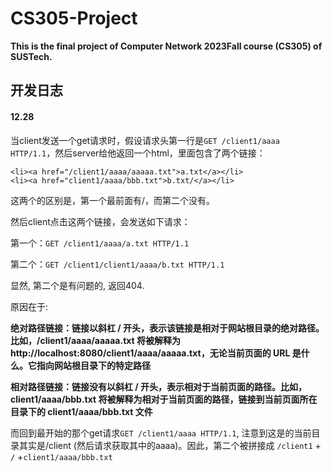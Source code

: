 # CS305-Project

**This is the final project of Computer Network 2023Fall course (CS305) of SUSTech.**

## 开发日志
#### 12.28
当client发送一个get请求时，假设请求头第一行是`GET /client1/aaaa HTTP/1.1`，然后server给他返回一个html，里面包含了两个链接：

```
<li><a href="/client1/aaaa/aaaaa.txt">a.txt</a></li>
<li><a href="client1/aaaa/bbb.txt">b.txt/</a></li>
```

这两个的区别是，第一个最前面有/，而第二个没有。

然后client点击这两个链接，会发送如下请求：

第一个：`GET /client1/aaaa/a.txt HTTP/1.1`

第二个：`GET /client1/client1/aaaa/b.txt HTTP/1.1`

显然, 第二个是有问题的, 返回404.

原因在于:

**绝对路径链接：链接以斜杠 / 开头，表示该链接是相对于网站根目录的绝对路径。比如，/client1/aaaa/aaaaa.txt 将被解释为 http://localhost:8080/client1/aaaa/aaaaa.txt，无论当前页面的 URL 是什么。它指向网站根目录下的特定路径**

**相对路径链接：链接没有以斜杠 / 开头，表示相对于当前页面的路径。比如，client1/aaaa/bbb.txt 将被解释为相对于当前页面的路径，链接到当前页面所在目录下的 client1/aaaa/bbb.txt 文件**

而回到最开始的那个get请求`GET /client1/aaaa HTTP/1.1`, 注意到这是的当前目录其实是/client (然后请求获取其中的aaaa)。因此，第二个被拼接成 `/client1` + `/` +`client1/aaaa/bbb.txt`

